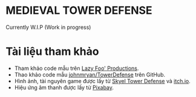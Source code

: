 # MEDIEVAL TOWER DEFENSE 
Currently W.I.P (Work in progress)
# Tài liệu tham khảo
- Tham khảo code mẫu trên <a href ="https://lazyfoo.net/tutorials/SDL//" target="_blank">Lazy Foo' Productions</a>.
- Thao khảo code mẫu [johnmryan/TowerDefense](https://github.com/johnmryan/TowerDefense) trên GitHub.
- Hình ảnh, tài nguyên game được lấy từ <a href="https://skyel13.itch.io/simple-tower-defense" target="_blank">Skyel Tower Defense</a> và <a href="https://itch.io/" target="_blank">itch.io</a>.
- Hiệu ứng âm thanh được lấy từ <a href="https://pixabay.com/" target="_blank">Pixabay</a>.
